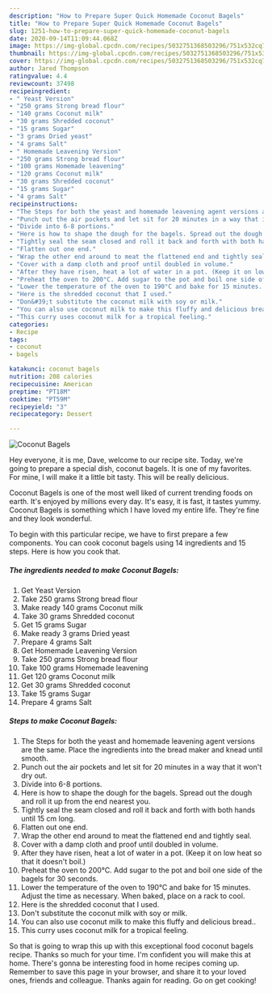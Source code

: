 ```yaml
---
description: "How to Prepare Super Quick Homemade Coconut Bagels"
title: "How to Prepare Super Quick Homemade Coconut Bagels"
slug: 1251-how-to-prepare-super-quick-homemade-coconut-bagels
date: 2020-09-14T11:09:44.068Z
image: https://img-global.cpcdn.com/recipes/5032751368503296/751x532cq70/coconut-bagels-recipe-main-photo.jpg
thumbnail: https://img-global.cpcdn.com/recipes/5032751368503296/751x532cq70/coconut-bagels-recipe-main-photo.jpg
cover: https://img-global.cpcdn.com/recipes/5032751368503296/751x532cq70/coconut-bagels-recipe-main-photo.jpg
author: Jared Thompson
ratingvalue: 4.4
reviewcount: 37498
recipeingredient:
- " Yeast Version"
- "250 grams Strong bread flour"
- "140 grams Coconut milk"
- "30 grams Shredded coconut"
- "15 grams Sugar"
- "3 grams Dried yeast"
- "4 grams Salt"
- " Homemade Leavening Version"
- "250 grams Strong bread flour"
- "100 grams Homemade leavening"
- "120 grams Coconut milk"
- "30 grams Shredded coconut"
- "15 grams Sugar"
- "4 grams Salt"
recipeinstructions:
- "The Steps for both the yeast and homemade leavening agent versions are the same. Place the ingredients into the bread maker and knead until smooth."
- "Punch out the air pockets and let sit for 20 minutes in a way that it won&#39;t dry out."
- "Divide into 6-8 portions."
- "Here is how to shape the dough for the bagels. Spread out the dough and roll it up from the end nearest you."
- "Tightly seal the seam closed and roll it back and forth with both hands until 15 cm long."
- "Flatten out one end."
- "Wrap the other end around to meat the flattened end and tightly seal."
- "Cover with a damp cloth and proof until doubled in volume."
- "After they have risen, heat a lot of water in a pot. (Keep it on low heat so that it doesn&#39;t boil.)"
- "Preheat the oven to 200°C. Add sugar to the pot and boil one side of the bagels for 30 seconds."
- "Lower the temperature of the oven to 190°C and bake for 15 minutes. Adjust the time as necessary. When baked, place on a rack to cool."
- "Here is the shredded coconut that I used."
- "Don&#39;t substitute the coconut milk with soy or milk."
- "You can also use coconut milk to make this fluffy and delicious bread.."
- "This curry uses coconut milk for a tropical feeling."
categories:
- Recipe
tags:
- coconut
- bagels

katakunci: coconut bagels 
nutrition: 208 calories
recipecuisine: American
preptime: "PT18M"
cooktime: "PT59M"
recipeyield: "3"
recipecategory: Dessert

---
```



![Coconut Bagels](https://img-global.cpcdn.com/recipes/5032751368503296/751x532cq70/coconut-bagels-recipe-main-photo.jpg)

Hey everyone, it is me, Dave, welcome to our recipe site. Today, we're going to prepare a special dish, coconut bagels. It is one of my favorites. For mine, I will make it a little bit tasty. This will be really delicious.



Coconut Bagels is one of the most well liked of current trending foods on earth. It's enjoyed by millions every day. It's easy, it is fast, it tastes yummy. Coconut Bagels is something which I have loved my entire life. They're fine and they look wonderful.


To begin with this particular recipe, we have to first prepare a few components. You can cook coconut bagels using 14 ingredients and 15 steps. Here is how you cook that.

<!--inarticleads1-->

##### The ingredients needed to make Coconut Bagels:

1. Get  Yeast Version
1. Take 250 grams Strong bread flour
1. Make ready 140 grams Coconut milk
1. Take 30 grams Shredded coconut
1. Get 15 grams Sugar
1. Make ready 3 grams Dried yeast
1. Prepare 4 grams Salt
1. Get  Homemade Leavening Version
1. Take 250 grams Strong bread flour
1. Take 100 grams Homemade leavening
1. Get 120 grams Coconut milk
1. Get 30 grams Shredded coconut
1. Take 15 grams Sugar
1. Prepare 4 grams Salt




<!--inarticleads2-->

##### Steps to make Coconut Bagels:

1. The Steps for both the yeast and homemade leavening agent versions are the same. Place the ingredients into the bread maker and knead until smooth.
1. Punch out the air pockets and let sit for 20 minutes in a way that it won&#39;t dry out.
1. Divide into 6-8 portions.
1. Here is how to shape the dough for the bagels. Spread out the dough and roll it up from the end nearest you.
1. Tightly seal the seam closed and roll it back and forth with both hands until 15 cm long.
1. Flatten out one end.
1. Wrap the other end around to meat the flattened end and tightly seal.
1. Cover with a damp cloth and proof until doubled in volume.
1. After they have risen, heat a lot of water in a pot. (Keep it on low heat so that it doesn&#39;t boil.)
1. Preheat the oven to 200°C. Add sugar to the pot and boil one side of the bagels for 30 seconds.
1. Lower the temperature of the oven to 190°C and bake for 15 minutes. Adjust the time as necessary. When baked, place on a rack to cool.
1. Here is the shredded coconut that I used.
1. Don&#39;t substitute the coconut milk with soy or milk.
1. You can also use coconut milk to make this fluffy and delicious bread..
1. This curry uses coconut milk for a tropical feeling.




So that is going to wrap this up with this exceptional food coconut bagels recipe. Thanks so much for your time. I'm confident you will make this at home. There's gonna be interesting food in home recipes coming up. Remember to save this page in your browser, and share it to your loved ones, friends and colleague. Thanks again for reading. Go on get cooking!
